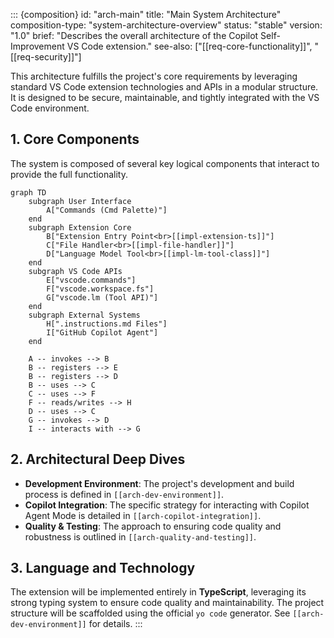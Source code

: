 ::: {composition}
id: "arch-main"
title: "Main System Architecture"
composition-type: "system-architecture-overview"
status: "stable"
version: "1.0"
brief: "Describes the overall architecture of the Copilot Self-Improvement VS Code extension."
see-also: ["[[req-core-functionality]]", "[[req-security]]"]

This architecture fulfills the project's core requirements by leveraging standard VS Code extension technologies and APIs in a modular structure. It is designed to be secure, maintainable, and tightly integrated with the VS Code environment.

## 1. Core Components

The system is composed of several key logical components that interact to provide the full functionality.

```mermaid
graph TD
    subgraph User Interface
        A["Commands (Cmd Palette)"]
    end
    subgraph Extension Core
        B["Extension Entry Point<br>[[impl-extension-ts]]"]
        C["File Handler<br>[[impl-file-handler]]"]
        D["Language Model Tool<br>[[impl-lm-tool-class]]"]
    end
    subgraph VS Code APIs
        E["vscode.commands"]
        F["vscode.workspace.fs"]
        G["vscode.lm (Tool API)"]
    end
    subgraph External Systems
        H[".instructions.md Files"]
        I["GitHub Copilot Agent"]
    end

    A -- invokes --> B
    B -- registers --> E
    B -- registers --> D
    B -- uses --> C
    C -- uses --> F
    F -- reads/writes --> H
    D -- uses --> C
    G -- invokes --> D
    I -- interacts with --> G
```

## 2. Architectural Deep Dives

- **Development Environment**: The project's development and build process is defined in `[[arch-dev-environment]]`.
- **Copilot Integration**: The specific strategy for interacting with Copilot Agent Mode is detailed in `[[arch-copilot-integration]]`.
- **Quality & Testing**: The approach to ensuring code quality and robustness is outlined in `[[arch-quality-and-testing]]`.

## 3. Language and Technology

The extension will be implemented entirely in **TypeScript**, leveraging its strong typing system to ensure code quality and maintainability. The project structure will be scaffolded using the official `yo code` generator. See `[[arch-dev-environment]]` for details.
:::